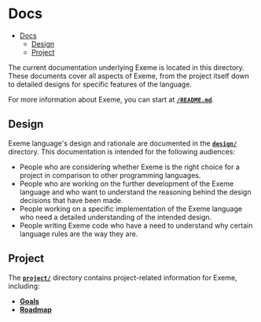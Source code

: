 # Docs

- [Docs](#docs)
  - [Design](#design)
  - [Project](#project)


The current documentation underlying Exeme is located in this directory. These documents cover all aspects of Exeme, from the project itself down to detailed designs for specific features of the language.

For more information about Exeme, you can start at [**`/README.md`**](../README.md).

## Design

Exeme language's design and rationale are documented in the [**`design/`**](design/README.md) directory. This documentation is intended for the following audiences:

* People who are considering whether Exeme is the right choice for a project in comparison to other programming languages.
* People who are working on the further development of the Exeme language and who want to understand the reasoning behind the design decisions that have been made.
* People working on a specific implementation of the Exeme language who need a detailed understanding of the intended design.
* People writing Exeme code who have a need to understand why certain language rules are the way they are.

## Project

The [**`project/`**](project/README.md) directory contains project-related information for Exeme, including:

* [**Goals**](project/goals.md)
* [**Roadmap**](project/roadmap.md)